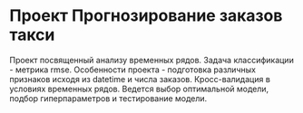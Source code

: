 # Проект Прогнозирование заказов такси  
Проект посвященный анализу временных рядов. Задача классификации - метрика rmse.
Особенности проекта - подготовка различных признаков исходя из datetime и числа заказов. Кросс-валидация в условиях временных рядов. Ведется выбор оптимальной модели, подбор гиперпараметров и тестирование модели.
